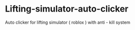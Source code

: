 # Lifting-simulator-auto-clicker
Auto clicker for lifting simulator ( roblox ) with anti - kill system
